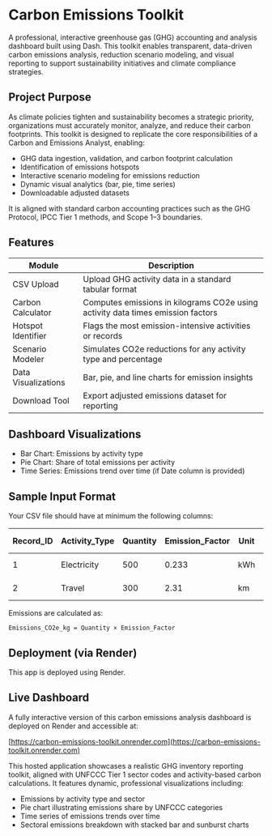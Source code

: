 # Carbon Emissions Toolkit

A professional, interactive greenhouse gas (GHG) accounting and analysis dashboard built using Dash. This toolkit enables transparent, data-driven carbon emissions analysis, reduction scenario modeling, and visual reporting to support sustainability initiatives and climate compliance strategies.

## Project Purpose

As climate policies tighten and sustainability becomes a strategic priority, organizations must accurately monitor, analyze, and reduce their carbon footprints. This toolkit is designed to replicate the core responsibilities of a Carbon and Emissions Analyst, enabling:

- GHG data ingestion, validation, and carbon footprint calculation
- Identification of emissions hotspots
- Interactive scenario modeling for emissions reduction
- Dynamic visual analytics (bar, pie, time series)
- Downloadable adjusted datasets

It is aligned with standard carbon accounting practices such as the GHG Protocol, IPCC Tier 1 methods, and Scope 1–3 boundaries.


## Features

| Module                     | Description |
|---------------------------|-------------|
| CSV Upload                | Upload GHG activity data in a standard tabular format |
| Carbon Calculator         | Computes emissions in kilograms CO2e using activity data times emission factors |
| Hotspot Identifier        | Flags the most emission-intensive activities or records |
| Scenario Modeler          | Simulates CO2e reductions for any activity type and percentage |
| Data Visualizations       | Bar, pie, and line charts for emission insights |
| Download Tool             | Export adjusted emissions dataset for reporting |

## Dashboard Visualizations

- Bar Chart: Emissions by activity type
- Pie Chart: Share of total emissions per activity
- Time Series: Emissions trend over time (if Date column is provided)

## Sample Input Format

Your CSV file should have at minimum the following columns:

| Record_ID | Activity_Type | Quantity | Emission_Factor | Unit       | Date (optional) |
|-----------|----------------|----------|------------------|------------|-----------------|
| 1         | Electricity     | 500      | 0.233            | kWh        | 2023-01-01      |
| 2         | Travel          | 300      | 2.31             | km         | 2023-01-03      |

Emissions are calculated as:

`Emissions_CO2e_kg = Quantity × Emission_Factor`

## Deployment (via Render)

This app is deployed using Render.

## Live Dashboard

A fully interactive version of this carbon emissions analysis dashboard is deployed on Render and accessible at:

[https://carbon-emissions-toolkit.onrender.com](https://carbon-emissions-toolkit.onrender.com)

This hosted application showcases a realistic GHG inventory reporting toolkit, aligned with UNFCCC Tier 1 sector codes and activity-based carbon calculations. It features dynamic, professional visualizations including:

- Emissions by activity type and sector
- Pie chart illustrating emissions share by UNFCCC categories
- Time series of emissions trends over time
- Sectoral emissions breakdown with stacked bar and sunburst charts


